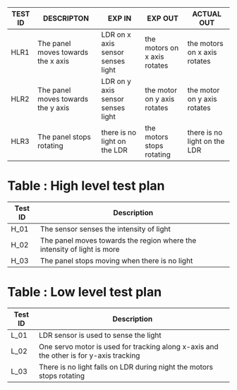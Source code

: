 | **TEST ID** |  **DESCRIPTON**                                              | **EXP IN** | **EXP OUT** |**ACTUAL OUT** |
|-------------|-----|--------------------------------------------------------------|------------|------|
|  HLR1|The panel moves towards the x axis  | LDR on x axis sensor senses light|the motors  on x axis  rotates|the motors  on x axis  rotates|
|  HLR2|The panel moves towards the y axis  |LDR on y axis sensor senses light|the motor on y axis rotates|the motor on y axis rotates|
|  HLR3|The panel stops rotating |there is no light on the LDR|the motors stops rotating|there is no light on the LDR|the motors stops rotating|
# Table : High level test plan
|Test ID| 	Description|
|---|----|
|H_01|	The sensor senses the intensity of light|
|H_02|	The panel moves towards the region where the intensity of light is more|
|H_03|	The panel stops moving when there is no light|

# Table : Low level test plan
|Test ID| 	Description|
|---|---|
|L_01 |	LDR sensor is used to sense the light  |
|L_02 |	One servo motor is used for tracking along x-axis and the other is for y-axis tracking|
|L_03 |	There is no light falls on LDR during night the motors stops rotating |
